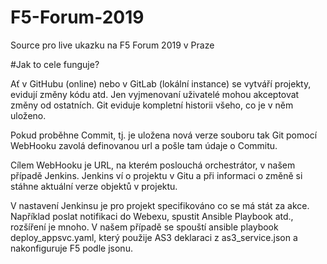 # F5-Forum-2019
Source pro live ukazku na F5 Forum 2019 v Praze

#Jak to cele funguje?

Ať v GitHubu (online) nebo v GitLab (lokální instance) se vytváří projekty, evidují změny kódu atd. Jen vyjmenovaní uživatelé mohou akceptovat změny od ostatních. Git eviduje kompletní historii všeho, co je v něm uloženo.

Pokud proběhne Commit, tj. je uložena nová verze souboru tak Git pomocí WebHooku zavolá definovanou url a pošle tam údaje o Commitu.

Cílem WebHooku je URL, na kterém poslouchá orchestrátor, v našem případě Jenkins. Jenkins ví o projektu v Gitu a při informaci o změně si stáhne aktuální verze objektů v projektu.

V nastavení Jenkinsu je pro projekt specifikováno co se má stát za akce. Například poslat notifikaci do Webexu, spustit Ansible Playbook atd., rozšíření je mnoho. V našem případě se spouští ansible playbook deploy_appsvc.yaml, který použije AS3 deklaraci z as3_service.json a nakonfiguruje F5 podle jsonu.

